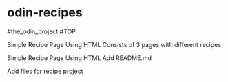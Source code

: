 # odin-recipes
#the_odin_project #TOP

Simple Recipe Page Using HTML
Consists of 3 pages with different recipes


Simple Recipe Page Using HTML
Add README.md

Add files for recipe project

